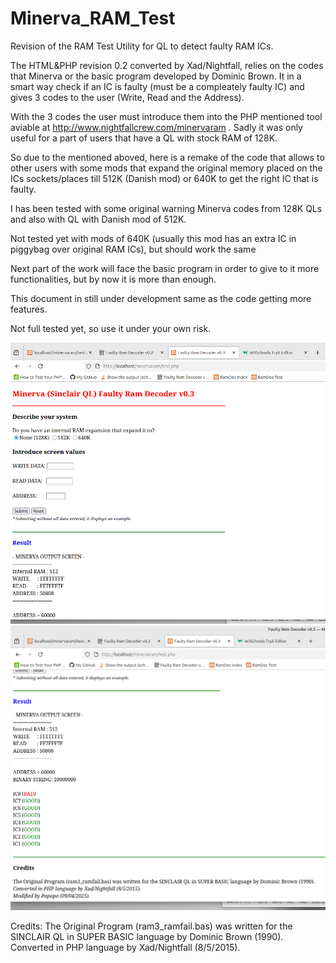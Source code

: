 # Minerva_RAM_Test
Revision of the RAM Test Utility for QL to detect faulty RAM ICs.

The HTML&PHP revision 0.2 converted by Xad/Nightfall, relies on the codes that Minerva or the basic program developed by Dominic Brown. It in a smart way check if an IC is faulty (must be a compleately faulty IC) and gives 3 codes to the user (Write, Read and the Address). 

With the 3 codes the user must introduce them into the PHP mentioned tool aviable at http://www.nightfallcrew.com/minervaram . Sadly it was only useful for a part of users that have a QL with stock RAM of 128K.

So due to the mentioned aboved, here is a remake of the code that allows to other users with some mods that expand the original memory placed on the ICs sockets/places till 512K (Danish mod) or 640K to get the right IC that is faulty.  


I has been tested with some original warning Minerva codes from 128K QLs and also with QL with Danish mod of 512K.

Not tested yet with mods of 640K (usually this mod has an extra IC in piggybag over original RAM ICs), but should work the same

Next part of the work will face the basic program in order to give to it more functionalities, but by now it is more than enough.

This document in still under development same as the code getting more features.

Not full tested yet, so use it under your own risk.

![My image](images/GUI_1.png) 
![My image](images/GUI_2.png) 

Credits:
The Original Program (ram3_ramfail.bas) was written for the SINCLAIR QL in SUPER BASIC language by Dominic Brown (1990).
Converted in PHP language by Xad/Nightfall (8/5/2015).
